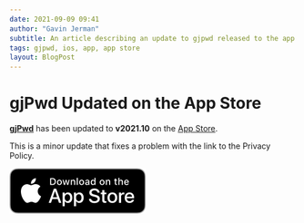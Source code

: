 ```yaml
---
date: 2021-09-09 09:41
author: "Gavin Jerman"
subtitle: An article describing an update to gjpwd released to the app store.
tags: gjpwd, ios, app, app store
layout: BlogPost
---
```


# gjPwd Updated on the App Store

[**gjPwd**](/projects/gjPwd) has been updated to **v2021.10** on the [App Store](https://apps.apple.com/gb/app/gjpwd/id1532589670?platform=iphone).

This is a minor update that fixes a problem with the link to the Privacy Policy.
<br>

[![download](/images/Download_on_the_App_Store_Badge_US-UK_RGB_blk_092917.svg)](https://apps.apple.com/gb/app/gjpwd/id1532589670?platform=iphone)
